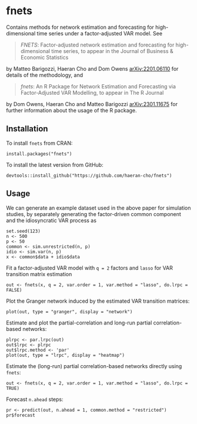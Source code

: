 # fnets

Contains methods for network estimation and forecasting for high-dimensional time series under a factor-adjusted VAR model. See 

> _FNETS_: Factor-adjusted network estimation and forecasting for high-dimensional time series, to appear in the Journal of Business & Economic Statistics

by Matteo Barigozzi, Haeran Cho and Dom Owens [arXiv:2201.06110](https://arxiv.org/abs/2201.06110) for details of the methodology, and

> _fnets_: An R Package for Network Estimation and Forecasting via Factor-Adjusted VAR Modelling, to appear in The R Journal

by Dom Owens, Haeran Cho and Matteo Barigozzi [arXiv:2301.11675](https://arxiv.org/abs/2301.11675) for further information about the usage of the R package.

## Installation

To install `fnets` from CRAN:

```
install.packages("fnets")
```


To install the latest version from GitHub:

```
devtools::install_github("https://github.com/haeran-cho/fnets")
```

## Usage

We can generate an example dataset used in the above paper for simulation studies, by separately generating the factor-driven common component and the idiosyncratic VAR process as
```
set.seed(123)
n <- 500
p <- 50
common <- sim.unrestricted(n, p)
idio <- sim.var(n, p)
x <- common$data + idio$data
```

Fit a factor-adjusted VAR model with `q = 2` factors and `lasso` for VAR transition matrix estimation
```
out <- fnets(x, q = 2, var.order = 1, var.method = "lasso", do.lrpc = FALSE)
```

Plot the Granger network induced by the estimated VAR transition matrices:
```
plot(out, type = "granger", display = "network")
```

Estimate and plot the partial-correlation and long-run partial correlation-based networks:
```
plrpc <- par.lrpc(out)
out$lrpc <- plrpc
out$lrpc.method <- 'par'
plot(out, type = "lrpc", display = "heatmap")
```

Estimate the (long-run) partial correlation-based networks directly using `fnets`:
```
out <- fnets(x, q = 2, var.order = 1, var.method = "lasso", do.lrpc = TRUE)
```

Forecast `n.ahead` steps:
```
pr <- predict(out, n.ahead = 1, common.method = "restricted")
pr$forecast
```






